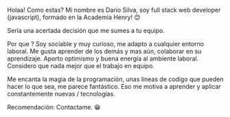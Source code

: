 Holaa! Como estas?
Mi nombre es Dario Silva, soy full stack web developer (javascript), formado en la Academia Henry! 😊

Sería una acertada decisión que me sumes a tu equipo.
   
Por que ?
Soy sociable y muy curioso, me adapto a cualquier entorno laboral. Me gusta aprender de los demás y mas aún, colaborar en su aprendizaje.
Aporto optimismo y buena energía al ambiente laboral.
Considero que nada mejor que el trabajo en equipo.

Me encanta la magia de la programación, unas lineas de codigo que pueden hacer lo que sea, me parece fantástico. Eso me motiva a aprender y aplicar constantemente nuevas      /  tecnologías.
 
Recomendación: Contactame. 😁 
